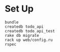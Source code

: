 # Set Up

```
bundle
createdb todo_api
createdb todo_api_test
rake db migrate
rack up web/config.ru
rspec
```